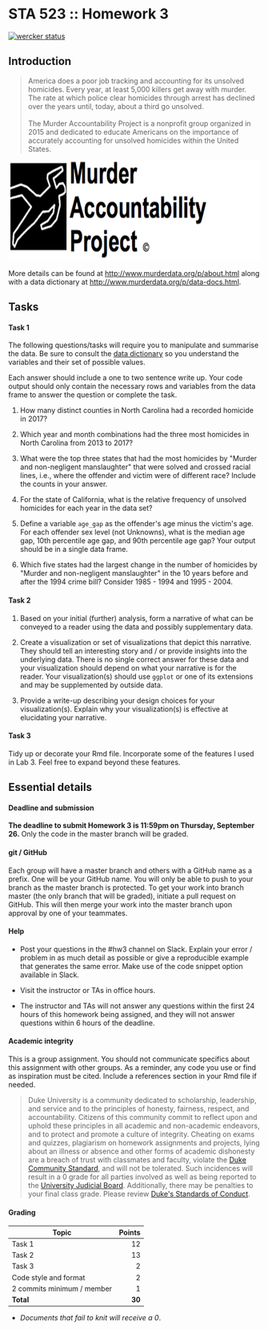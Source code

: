 # STA 523 :: Homework 3

[![wercker status](https://app.wercker.com/status/3a91dc9648aa6a6ee7233f54c5e8f210/s/master "wercker status")](https://app.wercker.com/project/byKey/3a91dc9648aa6a6ee7233f54c5e8f210)

## Introduction

>America does a poor job tracking and accounting for its unsolved homicides. 
Every year, at least 5,000 killers get away with murder. The rate at which 
police clear homicides through arrest has declined over the years until, today, 
about a third go unsolved.
<br/><br/>
The Murder Accountability Project is a nonprofit group organized in 2015 and 
dedicated to educate Americans on the importance of accurately accounting for 
unsolved homicides within the United States.

<img src="map.png" width="600" height="200">

More details can be found at http://www.murderdata.org/p/about.html along with
a data dictionary at http://www.murderdata.org/p/data-docs.html.

## Tasks

#### Task 1

The following questions/tasks will require you to manipulate and summarise
the data. Be sure to consult the 
[data dictionary](http://www.murderdata.org/p/data-docs.html) so you understand
the variables and their set of possible values.

Each answer should include a one to two sentence write up. Your code output
should only contain the necessary rows and variables from the data frame to
answer the question or complete the task.

1. How many distinct counties in North Carolina had a recorded homicide in 2017?

2. Which year and month combinations had the three most homicides in 
	North Carolina from 2013 to 2017?

3. What were the top three states that had the most homicides by 
	"Murder and non-negligent manslaughter" that were solved and crossed racial 
	lines, i.e., where the offender and victim were of different race? Include the counts in your answer.

4. For the state of California, what is the relative frequency of unsolved
	homicides for each year in the data set?

5. Define a variable `age_gap` as the offender's age minus the victim's
	age. For each offender sex level (not Unknowns), what is the median age gap, 10th percentile age gap, and 90th percentile age gap? Your output should
	be in a single data frame.

6. Which five states had the largest change in the number of homicides by 
	"Murder and non-negligent manslaughter" in the
	10 years before and after the 1994 crime bill? Consider 1985 - 1994 and
	1995 - 2004.

#### Task 2

1. Based on your initial (further) analysis, form a narrative of what can be conveyed to
	a reader using the data and possibly supplementary data.

2. Create a visualization or set of visualizations that depict this narrative. 
They should tell an interesting story and / or provide insights into the underlying data. There is no single correct answer for these data and your visualization should depend on what your narrative is for the reader. Your visualization(s) should use `ggplot` or one of its extensions and may be supplemented by outside
data. 

3. Provide a write-up describing your design choices for your visualization(s). Explain why your visualization(s) is effective at elucidating
your narrative.


#### Task 3

Tidy up or decorate your Rmd file. Incorporate some of the features I used in
Lab 3. Feel free to expand beyond these features.

## Essential details

#### Deadline and submission

**The deadline to submit Homework 3 is 11:59pm on Thursday, September 26.** 
Only the code in the master branch will be graded.

#### git / GitHub

Each group will have a master branch and others with a GitHub name as a prefix.
One will be your GitHub name. You will only be able to push to your branch as the master branch is protected. To get your work into branch master (the only branch that will be graded), initiate a pull request on GitHub. This will then merge your work into the master branch upon approval by one of your teammates.

#### Help

- Post your questions in the #hw3 channel on Slack. Explain your error / problem
  in as much detail as possible or give a reproducible example that generates 
  the same error. Make use of the code snippet option available in Slack.

- Visit the instructor or TAs in office hours.

- The instructor and TAs will not answer any questions within the first 24
  hours of this homework being assigned, and they will not answer questions
  within 6 hours of the deadline.

#### Academic integrity

This is a group assignment. You should not communicate specifics about this
assignment with other groups. As a reminder, any code you use or find as 
inspiration must be cited. Include a references section in your Rmd file if
needed.

>Duke University is a community dedicated to scholarship, leadership, and 
service and to the principles of honesty, fairness, respect, and accountability.
Citizens of this community commit to reflect upon and uphold these principles 
in all academic and non-academic endeavors, and to protect and promote a culture
of integrity. Cheating on exams and quizzes, plagiarism on homework assignments 
and projects, lying about an illness or absence and other forms of academic 
dishonesty are a breach of trust with classmates and faculty, violate the [Duke 
Community Standard](https://gradschool.duke.edu/academics/academic-policies-and-forms/standards-conduct/duke-community-standard),
and will not be tolerated. Such incidences will result in a 
0 grade for all parties involved as well as being reported to the [University 
Judicial Board](https://gradschool.duke.edu/academics/academic-policies-and-forms/standards-conduct/judicial-code-and-procedures). 
Additionally, there may be penalties to your final class grade. 
Please review [Duke's Standards of Conduct](https://gradschool.duke.edu/academics/academic-policies-and-forms/standards-conduct).

#### Grading

**Topic**|**Points**
---------|----------:|
Task 1 |  12
Task 2 |  13
Task 3 |   2
Code style and format | 2
2 commits minimum / member | 1
**Total**|**30**

- *Documents that fail to knit will receive a 0*.
